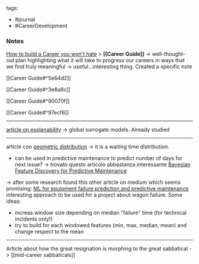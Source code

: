 tags:
- #journal 
- #CareerDevelopment

### Notes

[How to build a Career you won't hate](https://hbr.org/2022/02/how-to-build-a-career-you-wont-hate?utm_source=pocket_mylist)
	> **[[Career Guide]]** -> well-thought-out plan highlighting what it will take to progress our careers in ways that we find truly meaningful -> useful...interesting thing. Created a specific note

[[Career Guide#^5e64d2]]

[[Career Guide#^3e8a8c]]

[[Career Guide#^90070f]]

[[Career Guide#^97ecf6]]

---

[article on explanability](https://towardsdatascience.com/explainable-ai-xai-methods-part-5-global-surrogate-models-9c228d27e13a?source=userActivityShare-85cd43785826-1645446760&utm_source=pocket_mylist&_branch_match_id=906890384373621520&_branch_referrer=H4sIAAAAAAAAA8soKSkottLXz8nMy9bLTU3JLM3VS87P1U9MTApJjPTOD8hLsi8tyY0vzi8tSk61LchPzk4tic%2BtzMksLgEAZEJQuTwAAAA%3D) -> global surrogate models. Already studied

---

article con [geometric distribution](https://towardsdatascience.com/probability-for-data-scientists-the-great-geometric-distribution-586ce424c26b) -> it is a waiting time distribution.
- can be used in predictive maintenance to predict number of days for next issue? -> trovato questo articolo abbastanza interessante [Bayesian Feature Discovery for Predictive Maintenance](https://hal.archives-ouvertes.fr/hal-03154496/document)


-> after some research found this other article on medium which seems promising: [ML for equipment failure prediction and predictive maintenance](https://medium.com/swlh/machine-learning-for-equipment-failure-prediction-and-predictive-maintenance-pm-e72b1ce42da1) interesting approach to be used for a project about wagon failure.
Some ideas:
- increas window size depending on median "failure" time (for technical incidents only!)
- try to build for each windowed features (min, max, median, mean) and change respect to the mean

---
Article about how the great resignation is morphing to the great sabbatical -> [[mid-career sabbaticals]]